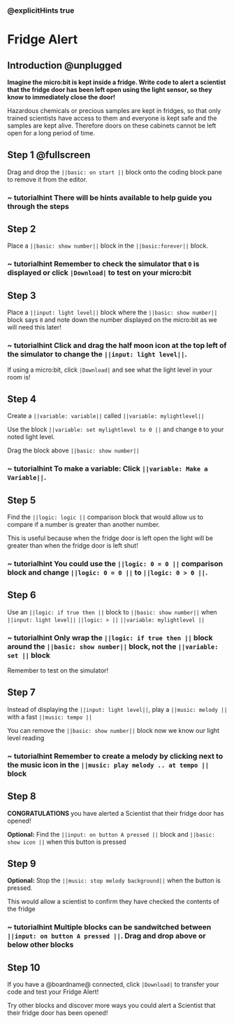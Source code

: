 ### @explicitHints true

# Fridge Alert

## Introduction @unplugged

**Imagine the micro:bit is kept inside a fridge. Write code to alert a scientist that the fridge door has been left open using the light sensor, so they know to immediately close the door!**

Hazardous chemicals or precious samples are kept in fridges, so that only trained scientists have access to them and everyone is kept safe and the samples are kept alive. Therefore doors on these cabinets cannot be left open for a long period of time. 


## Step 1 @fullscreen


Drag and drop the ``||basic: on start ||`` block onto the coding block pane to remove it from the editor.

### ~ tutorialhint There will be hints available to help guide you through the steps


## Step 2


Place a ``||basic: show number||`` block in the ``||basic:forever||`` block.

### ~ tutorialhint Remember to check the simulator that `0` is displayed or click ``|Download|`` to test on your micro:bit 


## Step 3

Place a `||input: light level||` block where the ``||basic: show number||`` block says `0` and note down the number displayed on the micro:bit as we will need this later!

### ~ tutorialhint Click and drag the half moon icon at the top left of the simulator to change the `||input: light level||`. 

If using a micro:bit, click ``|Download|`` and see what the light level in your room is!

## Step 4

Create a `||variable: variable||` called `||variable: mylightlevel||`

Use the block `||variable: set mylightlevel to 0 ||` and change `0` to your noted light level.

Drag the block above ``||basic: show number||``


### ~ tutorialhint To make a variable: Click `||variable: Make a Variable||`. 



## Step 5

Find the `||logic: logic ||` comparison block that would allow us to compare if a number is greater than another number.

This is useful because when the fridge door is left open the light will be greater than when the fridge door is left shut!

### ~ tutorialhint You could use the  `||logic: 0 = 0 ||` comparison block and change `||logic: 0 = 0 ||` to `||logic: 0 > 0 ||`.


## Step 6

Use an `||logic: if true then ||` block to ``||basic: show number||`` when `||input: light level||` `||logic: > ||` `||variable: mylightlevel ||`

### ~ tutorialhint Only wrap the `||logic: if true then ||` block around the ``||basic: show number||`` block, **not** the `||variable: set ||` block

Remember to test on the simulator!

## Step 7

Instead of displaying the  `||input: light level||`, play a `||music: melody ||` with a fast `||music: tempo ||`

You can remove the ``||basic: show number||`` block now we know our light level reading


### ~ tutorialhint Remember to create a melody by clicking next to the music icon in the `||music: play melody .. at tempo ||` block

## Step 8

**CONGRATULATIONS** you have alerted a Scientist that their fridge door has opened!

**Optional:** Find the  `||input: on button A pressed ||` block and ``||basic: show icon ||`` when this button is pressed


## Step 9

**Optional:** Stop the `||music: stop melody background||` when the button is pressed.

This would allow a scientist to confirm they have checked the contents of the fridge

### ~ tutorialhint Multiple blocks can be sandwitched between `||input: on button A pressed ||`. Drag and drop above or below other  blocks


## Step 10

If you have a @boardname@ connected, click ``|Download|`` to transfer your code and test your Fridge Alert!

Try other blocks and discover more ways you could alert a Scientist that their fridge door has been opened!
